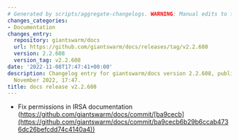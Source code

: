 ```yaml
---
# Generated by scripts/aggregate-changelogs. WARNING: Manual edits to this files will be overwritten.
changes_categories:
- Documentation
changes_entry:
  repository: giantswarm/docs
  url: https://github.com/giantswarm/docs/releases/tag/v2.2.608
  version: 2.2.608
  version_tag: v2.2.608
date: '2022-11-08T17:47:41+00:00'
description: Changelog entry for giantswarm/docs version 2.2.608, published on 08
  November 2022, 17:47.
title: docs release v2.2.608
---
```


- Fix permissions in IRSA documentation (https://github.com/giantswarm/docs/commit/[ba9cecb](https://github.com/giantswarm/docs/commit/ba9cecb6b29b6ccab4736dc26befcdd74c4140a4))
